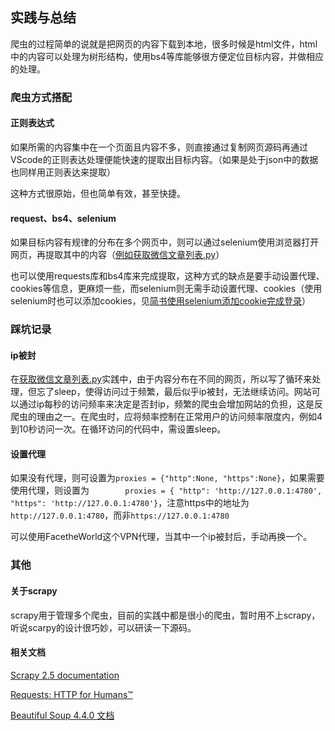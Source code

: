 ## 实践与总结

爬虫的过程简单的说就是把网页的内容下载到本地，很多时候是html文件，html中的内容可以处理为树形结构，使用bs4等库能够很方便定位目标内容，并做相应的处理。

### 爬虫方式搭配

#### 正则表达式

如果所需的内容集中在一个页面且内容不多，则直接通过复制网页源码再通过VScode的正则表达处理便能快速的提取出目标内容。（如果是处于json中的数据也同样用正则表达来提取）

这种方式很原始，但也简单有效，甚至快捷。

#### request、bs4、selenium

如果目标内容有规律的分布在多个网页中，则可以通过selenium使用浏览器打开网页，再提取其中的内容（[例如获取微信文章列表.py](https://gitee.com/team317/web-crawler/blob/master/%E8%8E%B7%E5%8F%96%E5%BE%AE%E4%BF%A1%E6%96%87%E7%AB%A0%E5%88%97%E8%A1%A8.py)）

也可以使用requests库和bs4库来完成提取，这种方式的缺点是要手动设置代理、cookies等信息，更麻烦一些，而selenium则无需手动设置代理、cookies（使用selenium时也可以添加cookies，见[简书使用selenium添加cookie完成登录](https://gitee.com/team317/web-crawler/blob/master/%E7%AE%80%E4%B9%A6%E4%BD%BF%E7%94%A8selenium%E6%B7%BB%E5%8A%A0cookie%E5%AE%8C%E6%88%90%E7%99%BB%E5%BD%95.py)）



### 踩坑记录

#### ip被封

在[获取微信文章列表.py](https://gitee.com/team317/web-crawler/blob/master/%E8%8E%B7%E5%8F%96%E5%BE%AE%E4%BF%A1%E6%96%87%E7%AB%A0%E5%88%97%E8%A1%A8.py)实践中，由于内容分布在不同的网页，所以写了循环来处理，但忘了sleep，使得访问过于频繁，最后似乎ip被封，无法继续访问。网站可以通过ip每秒的访问频率来决定是否封ip，频繁的爬虫会增加网站的负担，这是反爬虫的理由之一。在爬虫时，应将频率控制在正常用户的访问频率限度内，例如4到10秒访问一次。在循环访问的代码中，需设置sleep。

#### 设置代理

如果没有代理，则可设置为`proxies = {"http":None, "https":None}`，如果需要使用代理，则设置为`        proxies = { "http": 'http://127.0.0.1:4780', "https": 'http://127.0.0.1:4780'}`，注意https中的地址为`http://127.0.0.1:4780`，而非`https://127.0.0.1:4780`

可以使用FacetheWorld这个VPN代理，当其中一个ip被封后，手动再换一个。



### 其他

#### 关于scrapy

scrapy用于管理多个爬虫，目前的实践中都是很小的爬虫，暂时用不上scrapy，听说scarpy的设计很巧妙，可以研读一下源码。



#### 相关文档

[Scrapy 2.5 documentation](https://docs.scrapy.org/en/latest/index.html)

[Requests: HTTP for Humans™](https://docs.python-requests.org/zh_CN/latest/)

[Beautiful Soup 4.4.0 文档](https://www.crummy.com/software/BeautifulSoup/bs4/doc.zh/#get-text)

